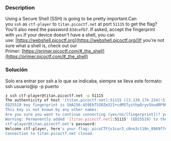 ### Description
Using a Secure Shell (SSH) is going to be pretty important.Can you `ssh` as `ctf-player` to `titan.picoctf.net` at port `51115` to get the flag?You'll also need the password `83dcefb7`. If asked, accept the fingerprint with `yes`.If your device doesn't have a shell, you can use: [https://webshell.picoctf.org](https://webshell.picoctf.org/)If you're not sure what a shell is, check out our Primer: [https://primer.picoctf.com/#_the_shell](https://primer.picoctf.com/#_the_shell)

### Solución 
Solo era entrar por ssh a lo que se indicaba, siempre se lleva este formato: ssh usuario@ip -p puerto 
```bash
❯ ssh ctf-player@titan.picoctf.net -p 51115
The authenticity of host '[titan.picoctf.net]:51115 ([3.139.174.234]:51115)' can't be established.
ED25519 key fingerprint is SHA256:4S9EbTSSRZm32I+cdM5TyzthpQryv5kudRP9PIKT7XQ.
This key is not known by any other names.
Are you sure you want to continue connecting (yes/no/[fingerprint])? yes
Warning: Permanently added '[titan.picoctf.net]:51115' (ED25519) to the list of known hosts.
ctf-player@titan.picoctf.net's password: 
Welcome ctf-player, here's your flag: picoCTF{s3cur3_c0nn3ct10n_8969f7d3}
Connection to titan.picoctf.net closed.
```
